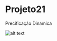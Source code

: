 # Projeto21
Precificação Dinamica

![alt text](https://github.com/rodfloripa/Projeto21/edit/main/img.png?raw=false)
